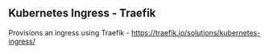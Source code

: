 Kubernetes Ingress - Traefik
---

Provisions an ingress using Traefik - https://traefik.io/solutions/kubernetes-ingress/
